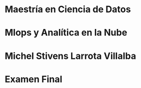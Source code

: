 # Maestría en Ciencia de Datos
# Mlops y Analítica en la Nube

# Michel Stivens Larrota Villalba
# Examen Final

